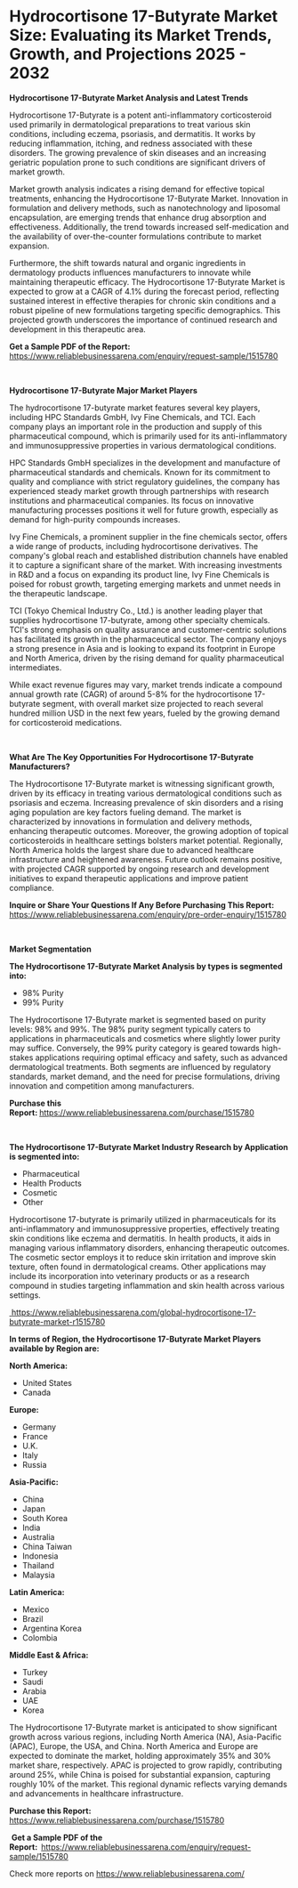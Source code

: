 <p><h1>Hydrocortisone 17-Butyrate Market Size: Evaluating its Market Trends, Growth, and Projections 2025 - 2032</h1></p><p><strong>Hydrocortisone 17-Butyrate Market Analysis and Latest Trends</strong></p>
<p><p>Hydrocortisone 17-Butyrate is a potent anti-inflammatory corticosteroid used primarily in dermatological preparations to treat various skin conditions, including eczema, psoriasis, and dermatitis. It works by reducing inflammation, itching, and redness associated with these disorders. The growing prevalence of skin diseases and an increasing geriatric population prone to such conditions are significant drivers of market growth.</p><p>Market growth analysis indicates a rising demand for effective topical treatments, enhancing the Hydrocortisone 17-Butyrate Market. Innovation in formulation and delivery methods, such as nanotechnology and liposomal encapsulation, are emerging trends that enhance drug absorption and effectiveness. Additionally, the trend towards increased self-medication and the availability of over-the-counter formulations contribute to market expansion.</p><p>Furthermore, the shift towards natural and organic ingredients in dermatology products influences manufacturers to innovate while maintaining therapeutic efficacy. The Hydrocortisone 17-Butyrate Market is expected to grow at a CAGR of 4.1% during the forecast period, reflecting sustained interest in effective therapies for chronic skin conditions and a robust pipeline of new formulations targeting specific demographics. This projected growth underscores the importance of continued research and development in this therapeutic area.</p></p>
<p><strong>Get a Sample PDF of the Report:&nbsp;</strong> <a href="https://www.reliablebusinessarena.com/enquiry/request-sample/1515780?utm_campaign=3118&utm_medium=2&utm_source=Github&utm_content=ia&utm_term=29032025&utm_id=hydrocortisone-17-butyrate">https://www.reliablebusinessarena.com/enquiry/request-sample/1515780</a></p>
<p>&nbsp;</p>
<p><strong>Hydrocortisone 17-Butyrate Major Market Players</strong></p>
<p><p>The hydrocortisone 17-butyrate market features several key players, including HPC Standards GmbH, Ivy Fine Chemicals, and TCI. Each company plays an important role in the production and supply of this pharmaceutical compound, which is primarily used for its anti-inflammatory and immunosuppressive properties in various dermatological conditions.</p><p>HPC Standards GmbH specializes in the development and manufacture of pharmaceutical standards and chemicals. Known for its commitment to quality and compliance with strict regulatory guidelines, the company has experienced steady market growth through partnerships with research institutions and pharmaceutical companies. Its focus on innovative manufacturing processes positions it well for future growth, especially as demand for high-purity compounds increases.</p><p>Ivy Fine Chemicals, a prominent supplier in the fine chemicals sector, offers a wide range of products, including hydrocortisone derivatives. The company's global reach and established distribution channels have enabled it to capture a significant share of the market. With increasing investments in R&D and a focus on expanding its product line, Ivy Fine Chemicals is poised for robust growth, targeting emerging markets and unmet needs in the therapeutic landscape.</p><p>TCI (Tokyo Chemical Industry Co., Ltd.) is another leading player that supplies hydrocortisone 17-butyrate, among other specialty chemicals. TCI's strong emphasis on quality assurance and customer-centric solutions has facilitated its growth in the pharmaceutical sector. The company enjoys a strong presence in Asia and is looking to expand its footprint in Europe and North America, driven by the rising demand for quality pharmaceutical intermediates.</p><p>While exact revenue figures may vary, market trends indicate a compound annual growth rate (CAGR) of around 5-8% for the hydrocortisone 17-butyrate segment, with overall market size projected to reach several hundred million USD in the next few years, fueled by the growing demand for corticosteroid medications.</p></p>
<p>&nbsp;</p>
<p><strong>What Are The Key Opportunities For Hydrocortisone 17-Butyrate Manufacturers?</strong></p>
<p><p>The Hydrocortisone 17-Butyrate market is witnessing significant growth, driven by its efficacy in treating various dermatological conditions such as psoriasis and eczema. Increasing prevalence of skin disorders and a rising aging population are key factors fueling demand. The market is characterized by innovations in formulation and delivery methods, enhancing therapeutic outcomes. Moreover, the growing adoption of topical corticosteroids in healthcare settings bolsters market potential. Regionally, North America holds the largest share due to advanced healthcare infrastructure and heightened awareness. Future outlook remains positive, with projected CAGR supported by ongoing research and development initiatives to expand therapeutic applications and improve patient compliance.</p></p>
<p><strong>Inquire or Share Your Questions If Any Before Purchasing This Report:</strong> <a href="https://www.reliablebusinessarena.com/enquiry/pre-order-enquiry/1515780?utm_campaign=3118&utm_medium=2&utm_source=Github&utm_content=ia&utm_term=29032025&utm_id=hydrocortisone-17-butyrate">https://www.reliablebusinessarena.com/enquiry/pre-order-enquiry/1515780</a></p>
<p>&nbsp;</p>
<p><strong>Market Segmentation</strong></p>
<p><strong>The Hydrocortisone 17-Butyrate Market Analysis by types is segmented into:</strong></p>
<p><ul><li>98% Purity</li><li>99% Purity</li></ul></p>
<p><p>The Hydrocortisone 17-Butyrate market is segmented based on purity levels: 98% and 99%. The 98% purity segment typically caters to applications in pharmaceuticals and cosmetics where slightly lower purity may suffice. Conversely, the 99% purity category is geared towards high-stakes applications requiring optimal efficacy and safety, such as advanced dermatological treatments. Both segments are influenced by regulatory standards, market demand, and the need for precise formulations, driving innovation and competition among manufacturers.</p></p>
<p><strong>Purchase this Report:&nbsp;</strong><a href="https://www.reliablebusinessarena.com/purchase/1515780?utm_campaign=3118&utm_medium=2&utm_source=Github&utm_content=ia&utm_term=29032025&utm_id=hydrocortisone-17-butyrate">https://www.reliablebusinessarena.com/purchase/1515780</a></p>
<p>&nbsp;</p>
<p><strong>The Hydrocortisone 17-Butyrate Market Industry Research by Application is segmented into:</strong></p>
<p><ul><li>Pharmaceutical</li><li>Health Products</li><li>Cosmetic</li><li>Other</li></ul></p>
<p><p>Hydrocortisone 17-butyrate is primarily utilized in pharmaceuticals for its anti-inflammatory and immunosuppressive properties, effectively treating skin conditions like eczema and dermatitis. In health products, it aids in managing various inflammatory disorders, enhancing therapeutic outcomes. The cosmetic sector employs it to reduce skin irritation and improve skin texture, often found in dermatological creams. Other applications may include its incorporation into veterinary products or as a research compound in studies targeting inflammation and skin health across various settings.</p></p>
<p><a href="https://www.reliablebusinessarena.com/global-hydrocortisone-17-butyrate-market-r1515780?utm_campaign=3118&utm_medium=2&utm_source=Github&utm_content=ia&utm_term=29032025&utm_id=hydrocortisone-17-butyrate">&nbsp;https://www.reliablebusinessarena.com/global-hydrocortisone-17-butyrate-market-r1515780</a></p>
<p><strong>In terms of Region, the Hydrocortisone 17-Butyrate Market Players available by Region are:</strong></p>
<p>
    <p> <strong> North America: </strong>
        <ul>
            <li>United States</li>
            <li>Canada</li>
        </ul>
        </p> 
    <p> <strong> Europe: </strong>
        <ul>
            <li>Germany</li>
            <li>France</li>
            <li>U.K.</li>
            <li>Italy</li>
            <li>Russia</li>
        </ul>
        </p> 
    <p> <strong> Asia-Pacific: </strong>
        <ul>
            <li>China</li>
            <li>Japan</li>
            <li>South Korea</li>
            <li>India</li>
            <li>Australia</li>
            <li>China Taiwan</li>
            <li>Indonesia</li>
            <li>Thailand</li>
            <li>Malaysia</li>
        </ul>
        </p> 
    <p> <strong> Latin America: </strong>
        <ul>
            <li>Mexico</li>
            <li>Brazil</li>
            <li>Argentina Korea</li>
            <li>Colombia</li>
        </ul>
        </p> 
    <p> <strong> Middle East & Africa: </strong>
        <ul>
            <li>Turkey</li>
            <li>Saudi</li>
            <li>Arabia</li>
            <li>UAE</li>
            <li>Korea</li>
        </ul>
    </p>
    </p>
<p><p>The Hydrocortisone 17-Butyrate market is anticipated to show significant growth across various regions, including North America (NA), Asia-Pacific (APAC), Europe, the USA, and China. North America and Europe are expected to dominate the market, holding approximately 35% and 30% market share, respectively. APAC is projected to grow rapidly, contributing around 25%, while China is poised for substantial expansion, capturing roughly 10% of the market. This regional dynamic reflects varying demands and advancements in healthcare infrastructure.</p></p>
<p><strong>Purchase this Report: </strong><a href="https://www.reliablebusinessarena.com/purchase/1515780?utm_campaign=3118&utm_medium=2&utm_source=Github&utm_content=ia&utm_term=29032025&utm_id=hydrocortisone-17-butyrate">https://www.reliablebusinessarena.com/purchase/1515780</a></p>
<p>&nbsp;<strong>Get a Sample PDF of the Report:&nbsp;&nbsp;</strong><a href="https://www.reliablebusinessarena.com/enquiry/request-sample/1515780?utm_campaign=3118&utm_medium=2&utm_source=Github&utm_content=ia&utm_term=29032025&utm_id=hydrocortisone-17-butyrate">https://www.reliablebusinessarena.com/enquiry/request-sample/1515780</a></p>
<p><strong></strong></p>
<p>Check more reports on <a href="https://www.reliablebusinessarena.com/?utm_campaign=3118&utm_medium=2&utm_source=Github&utm_content=ia&utm_term=29032025&utm_id=hydrocortisone-17-butyrate">https://www.reliablebusinessarena.com/</a></p>
